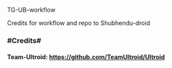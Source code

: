  TG-UB-workflow

Credits for workflow and repo to Shubhendu-droid 


### #Credits#
#### Team-Ultroid: https://github.com/TeamUltroid/Ultroid 
